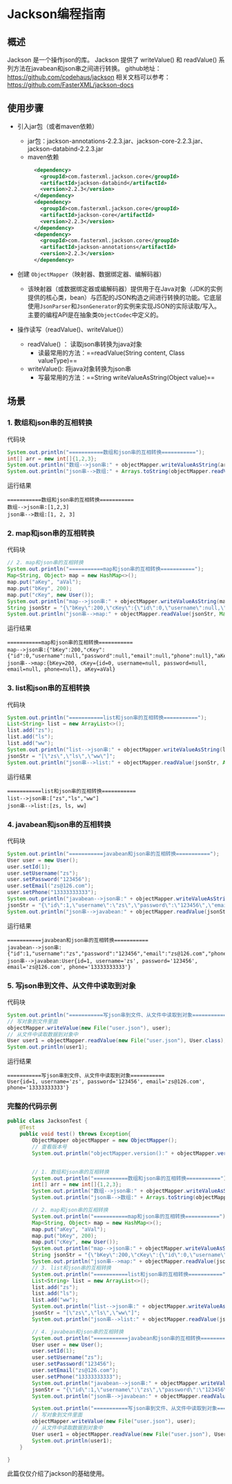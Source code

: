 # Jackson编程指南

## 概述
Jackson 是一个操作json的库。
Jackson 提供了 writeValue() 和 readValue() 系列方法在javabean和json串之间进行转换。
github地址： https://github.com/codehaus/jackson
相关文档可以参考： https://github.com/FasterXML/jackson-docs

## 使用步骤
- 引入jar包（或者maven依赖）
    - jar包：jackson-annotations-2.2.3.jar、jackson-core-2.2.3.jar、jackson-databind-2.2.3.jar
    - maven依赖
        ```xml
          <dependency>
            <groupId>com.fasterxml.jackson.core</groupId>
            <artifactId>jackson-databind</artifactId>
            <version>2.2.3</version>
          </dependency>
          <dependency>
            <groupId>com.fasterxml.jackson.core</groupId>
            <artifactId>jackson-core</artifactId>
            <version>2.2.3</version>
          </dependency>
          <dependency>
            <groupId>com.fasterxml.jackson.core</groupId>
            <artifactId>jackson-annotations</artifactId>
            <version>2.2.3</version>
          </dependency>
        ```
- 创建 `ObjectMapper`（映射器、数据绑定器、编解码器）
    - 该映射器（或数据绑定器或编解码器）提供用于在Java对象（JDK的实例提供的核心类，bean）与匹配的JSON构造之间进行转换的功能。它底层使用`JsonParser`和`JsonGenerator`的实例来实现JSON的实际读取/写入。
      主要的编程API是在抽象类`ObjectCodec`中定义的。
      
- 操作读写（readValue()、writeValue()）
    - readValue() ： 读取json串转换为java对象
        - 读最常用的方法：==readValue(String content, Class<T> valueType)==
    - writeValue(): 将java对象转换为json串
        - 写最常用的方法：==String writeValueAsString(Object value)==
        
## 场景

### 1. 数组和json串的互相转换
代码块
```java
System.out.println("===========数组和json串的互相转换===========");
int[] arr = new int[]{1,2,3};
System.out.println("数组-->json串:" + objectMapper.writeValueAsString(arr));
System.out.println("json串-->数组:" + Arrays.toString(objectMapper.readValue("[1,2,3]", Object[].class)));

```
运行结果
```
===========数组和json串的互相转换===========
数组-->json串:[1,2,3]
json串-->数组:[1, 2, 3]
```



### 2. map和json串的互相转换

代码块
```java
// 2. map和json串的互相转换
System.out.println("===========map和json串的互相转换===========");
Map<String, Object> map = new HashMap<>();
map.put("aKey", "aVal");
map.put("bKey", 200);
map.put("cKey", new User());
System.out.println("map-->json串:" + objectMapper.writeValueAsString(map));
String jsonStr = "{\"bKey\":200,\"cKey\":{\"id\":0,\"username\":null,\"password\":null,\"email\":null,\"phone\":null},\"aKey\":\"aVal\"}";
System.out.println("json串-->map:" + objectMapper.readValue(jsonStr, Map.class));
```

运行结果
``` 
===========map和json串的互相转换===========
map-->json串:{"bKey":200,"cKey":{"id":0,"username":null,"password":null,"email":null,"phone":null},"aKey":"aVal"}
json串-->map:{bKey=200, cKey={id=0, username=null, password=null, email=null, phone=null}, aKey=aVal}
```


### 3. list和json串的互相转换

代码块
```java
System.out.println("===========list和json串的互相转换===========");
List<String> list = new ArrayList<>();
list.add("zs");
list.add("ls");
list.add("ww");
System.out.println("list-->json串:" + objectMapper.writeValueAsString(list));
jsonStr = "[\"zs\",\"ls\",\"ww\"]";
System.out.println("json串-->list:" + objectMapper.readValue(jsonStr, ArrayList.class));
```
运行结果
``` 
===========list和json串的互相转换===========
list-->json串:["zs","ls","ww"]
json串-->list:[zs, ls, ww]
```


### 4. javabean和json串的互相转换

代码块

```java
System.out.println("===========javabean和json串的互相转换===========");
User user = new User();
user.setId(1);
user.setUsername("zs");
user.setPassword("123456");
user.setEmail("zs@126.com");
user.setPhone("13333333333");
System.out.println("javabean-->json串:" + objectMapper.writeValueAsString(user));
jsonStr = "{\"id\":1,\"username\":\"zs\",\"password\":\"123456\",\"email\":\"zs@126.com\",\"phone\":\"13333333333\"}";
System.out.println("json串-->javabean:" + objectMapper.readValue(jsonStr, User.class));

```

运行结果
``` 
===========javabean和json串的互相转换===========
javabean-->json串:{"id":1,"username":"zs","password":"123456","email":"zs@126.com","phone":"13333333333"}
json串-->javabean:User{id=1, username='zs', password='123456', email='zs@126.com', phone='13333333333'}
```


### 5. 写json串到文件、从文件中读取到对象

代码块

```java
System.out.println("===========写json串到文件、从文件中读取到对象===========");
// 写对象到文件里面
objectMapper.writeValue(new File("user.json"), user);
// 从文件中读取数据到对象中
User user1 = objectMapper.readValue(new File("user.json"), User.class);
System.out.println(user1);

```

运行结果

``` 
===========写json串到文件、从文件中读取到对象===========
User{id=1, username='zs', password='123456', email='zs@126.com', phone='13333333333'}
```

### 完整的代码示例

```java
public class JacksonTest {
    @Test
    public void test() throws Exception{
        ObjectMapper objectMapper = new ObjectMapper();
        // 查看版本号
        System.out.println("objectMapper.version():" + objectMapper.version());


        // 1. 数组和json串的互相转换
        System.out.println("===========数组和json串的互相转换===========");
        int[] arr = new int[]{1,2,3};
        System.out.println("数组-->json串:" + objectMapper.writeValueAsString(arr));
        System.out.println("json串-->数组:" + Arrays.toString(objectMapper.readValue("[1,2,3]", Object[].class)));

        // 2. map和json串的互相转换
        System.out.println("===========map和json串的互相转换===========");
        Map<String, Object> map = new HashMap<>();
        map.put("aKey", "aVal");
        map.put("bKey", 200);
        map.put("cKey", new User());
        System.out.println("map-->json串:" + objectMapper.writeValueAsString(map));
        String jsonStr = "{\"bKey\":200,\"cKey\":{\"id\":0,\"username\":null,\"password\":null,\"email\":null,\"phone\":null},\"aKey\":\"aVal\"}";
        System.out.println("json串-->map:" + objectMapper.readValue(jsonStr, Map.class));
        // 3. list和json串的互相转换
        System.out.println("===========list和json串的互相转换===========");
        List<String> list = new ArrayList<>();
        list.add("zs");
        list.add("ls");
        list.add("ww");
        System.out.println("list-->json串:" + objectMapper.writeValueAsString(list));
        jsonStr = "[\"zs\",\"ls\",\"ww\"]";
        System.out.println("json串-->list:" + objectMapper.readValue(jsonStr, ArrayList.class));

        // 4. javabean和json串的互相转换
        System.out.println("===========javabean和json串的互相转换===========");
        User user = new User();
        user.setId(1);
        user.setUsername("zs");
        user.setPassword("123456");
        user.setEmail("zs@126.com");
        user.setPhone("13333333333");
        System.out.println("javabean-->json串:" + objectMapper.writeValueAsString(user));
        jsonStr = "{\"id\":1,\"username\":\"zs\",\"password\":\"123456\",\"email\":\"zs@126.com\",\"phone\":\"13333333333\"}";
        System.out.println("json串-->javabean:" + objectMapper.readValue(jsonStr, User.class));

        System.out.println("===========写json串到文件、从文件中读取到对象===========");
        // 写对象到文件里面
        objectMapper.writeValue(new File("user.json"), user);
        // 从文件中读取数据到对象中
        User user1 = objectMapper.readValue(new File("user.json"), User.class);
        System.out.println(user1);
    }

}
```
    
    
此篇仅仅介绍了jackson的基础使用。
